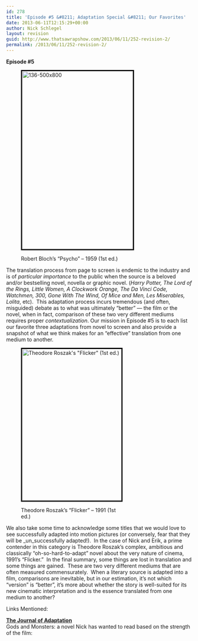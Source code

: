 ```yaml
---
id: 278
title: 'Episode #5 &#8211; Adaptation Special &#8211; Our Favorites'
date: 2013-06-11T12:15:29+00:00
author: Nick Schlegel
layout: revision
guid: http://www.thatsawrapshow.com/2013/06/11/252-revision-2/
permalink: /2013/06/11/252-revision-2/
---
```

**Episode #5**<figure id="attachment_254" style="width: 300px" class="wp-caption alignleft">

[<img class=" wp-image-254" style="border: 3px solid black;" alt="136-500x800" src="http://www.thatsawrapshow.com/wp-content/uploads/2013/06/136-500x800.jpg" width="300" height="480" srcset="http://www.thatsawrapshow.com/wp-content/uploads/2013/06/136-500x800.jpg 500w, http://www.thatsawrapshow.com/wp-content/uploads/2013/06/136-500x800-187x300.jpg 187w" sizes="(max-width: 300px) 100vw, 300px" />](http://www.thatsawrapshow.com/wp-content/uploads/2013/06/136-500x800.jpg)<figcaption class="wp-caption-text">Robert Bloch&#8217;s &#8220;Psycho&#8221; &#8211; 1959 (1st ed.)</figcaption></figure> 

The translation process from page to screen is endemic to the industry and is of _particular importance_ to the public when the source is a beloved and/or bestselling novel, novella or graphic novel. (_Harry Potter, The Lord of the Rings, Little Women, A Clockwork Orange, The Da Vinci Code, Watchmen, 300, Gone With The Wind, Of Mice and Men, Les Miserables, Lolita_, etc).  This adaptation process incurs tremendous (and often, misguided) debate as to what was ultimately &#8220;better&#8221; &#8212; the film or the novel, when in fact, comparison of these two very different mediums requires proper _contextualization_. Our mission in Episode #5 is to each list our favorite three adaptations from novel to screen and also provide a snapshot of what we think makes for an &#8220;effective&#8221; translation from one medium to another.<figure id="attachment_258" style="width: 269px" class="wp-caption alignright">

[<img class=" wp-image-258    " style="border: 3px solid black;" alt="Theodore Roszak's &quot;Flicker&quot; (1st ed.)" src="http://www.thatsawrapshow.com/wp-content/uploads/2013/06/flcker.jpg" width="269" height="409" srcset="http://www.thatsawrapshow.com/wp-content/uploads/2013/06/flcker.jpg 1247w, http://www.thatsawrapshow.com/wp-content/uploads/2013/06/flcker-197x300.jpg 197w, http://www.thatsawrapshow.com/wp-content/uploads/2013/06/flcker-674x1024.jpg 674w" sizes="(max-width: 269px) 100vw, 269px" />](http://www.thatsawrapshow.com/wp-content/uploads/2013/06/flcker.jpg)<figcaption class="wp-caption-text">Theodore Roszak&#8217;s &#8220;Flicker&#8221; &#8211; 1991 (1st ed.)</figcaption></figure> 

We also take some time to acknowledge some titles that we would love to see successfully adapted into motion pictures (or conversely, fear that they will be _un_successfully adapted!).  In the case of Nick and Erik, a prime contender in this category is Theodore Roszak&#8217;s complex, ambitious and classically &#8220;oh-so-hard-to-adapt&#8221; novel about the very nature of cinema, 1991&#8217;s &#8220;Flicker.&#8221;  In the final summary, some things are lost in translation and some things are gained.  These are two very different mediums that are often measured commensurately.  When a literary source is adapted into a film, comparisons are inevitable, but in our estimation, it&#8217;s not which &#8220;version&#8221; is &#8220;better&#8221;, it&#8217;s more about whether the story is well-suited for its new cinematic interpretation and is the essence translated from one medium to another?

Links Mentioned:

**<a href="http://adaptation.oxfordjournals.org/" target="_blank"><b>The Journal of</b> Adaptat<b><em></em>ion</b></a>**  
Gods and Monsters: a novel Nick has wanted to read based on the strength of the film:  


&nbsp;